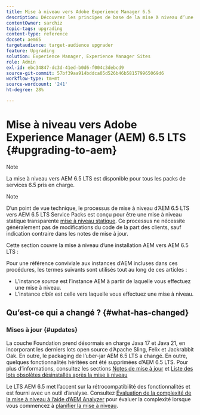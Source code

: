 ```yaml
---
title: Mise à niveau vers Adobe Experience Manager 6.5
description: Découvrez les principes de base de la mise à niveau d’une installation Adobe Experience Manager (AEM) plus ancienne vers AEM 6.5.
contentOwner: sarchiz
topic-tags: upgrading
content-type: reference
docset: aem65
targetaudience: target-audience upgrader
feature: Upgrading
solution: Experience Manager, Experience Manager Sites
role: Admin
exl-id: ebc34847-dc3d-41ed-b0d6-f004c3debcd9
source-git-commit: 57bf39aa914bddca05d526b46b581579965069d6
workflow-type: tm+mt
source-wordcount: '241'
ht-degree: 28%

---
```


# Mise à niveau vers Adobe Experience Manager (AEM) 6.5 LTS {#upgrading-to-aem}

>[!NOTE]
>La mise à niveau vers AEM 6.5 LTS est disponible pour tous les packs de services 6.5 pris en charge.

>[!NOTE]
>
>D’un point de vue technique, le processus de mise à niveau d’AEM 6.5 LTS vers AEM 6.5 LTS Service Packs est conçu pour être une mise à niveau statique transparente [mise à niveau statique](/help/sites-deploying/in-place-upgrade.md). Ce processus ne nécessite généralement pas de modifications du code de la part des clients, sauf indication contraire dans les notes de mise à jour.

Cette section couvre la mise à niveau d’une installation AEM vers AEM 6.5 LTS :

<!-- Alexandru: drafting for now 

* [Planning Your Upgrade](/help/sites-deploying/upgrade-planning.md)
* [Assessing the Upgrade Complexity with Pattern Detector](/help/sites-deploying/pattern-detector.md)
* [Backward Compatibility in AEM 6.5](/help/sites-deploying/backward-compatibility.md)
-->

<!--
* [Upgrade Procedure](/help/sites-deploying/upgrade-procedure.md)
* [Upgrading Code and Customizations](/help/sites-deploying/upgrading-code-and-customizations.md)
* [Pre-Upgrade Maintenance Tasks](/help/sites-deploying/pre-upgrade-maintenance-tasks.md)
* [Performing an In-Place Upgrade](/help/sites-deploying/in-place-upgrade.md)
* [Post Upgrade Checks and Troubleshooting](/help/sites-deploying/post-upgrade-checks-and-troubleshooting.md)
* [Sustainable Upgrades](/help/sites-deploying/sustainable-upgrades.md)
* [Lazy Content Migration](/help/sites-deploying/lazy-content-migration.md)

-->

Pour une référence conviviale aux instances d’AEM incluses dans ces procédures, les termes suivants sont utilisés tout au long de ces articles :

* L’instance *source* est l’instance AEM à partir de laquelle vous effectuez une mise à niveau.
* L’instance *cible* est celle vers laquelle vous effectuez une mise à niveau.

## Qu’est-ce qui a changé ? {#what-has-changed}

### Mises à jour {#updates}

La couche Foundation prend désormais en charge Java 17 et Java 21, en incorporant les derniers lots open source d’Apache Sling, Felix et Jackrabbit Oak. En outre, le packaging de l’uber-jar AEM 6.5 LTS a changé. En outre, quelques fonctionnalités héritées ont été supprimées d’AEM 6.5 LTS. Pour plus d’informations, consultez les sections [Notes de mise à jour](/help/release-notes/release-notes.md#whats-new-what-s-new) et [Liste des lots obsolètes désinstallés après la mise à niveau](/help/sites-deploying/obsolete-bundles.md)

Le LTS AEM 6.5 met l’accent sur la rétrocompatibilité des fonctionnalités et est fourni avec un outil d’analyse. Consultez [Évaluation de la complexité de la mise à niveau à l’aide d’AEM Analyzer](/help/sites-deploying/aem-analyzer.md) pour évaluer la complexité lorsque vous commencez à [planifier la mise à niveau](/help/sites-deploying/upgrade-planning.md).
